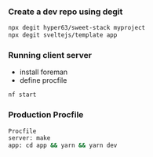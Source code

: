 [comment]: <> (SWEET STACK: https://www.youtube.com/watch?v=SgrHhiQ27WQ)
[comment]: <> (Component Library: https://www.youtube.com/watch?v=AOnAl592CJc)
[comment]: <> (Component Library: https://www.youtube.com/watch?v=5QV9wVc8c7g)
[comment]: <> (Reading Ref: https://codetea.com/svelte-is-sexy-deno-is-dynamite-graphql-is-grand-sweetness/)

### Create a dev repo using degit
```bash
npx degit hyper63/sweet-stack myproject
npx degit sveltejs/template app
```

### Running client server
- install foreman
- define procfile
```bash
nf start
```

### Production Procfile
```bash 
Procfile
server: make
app: cd app && yarn && yarn dev
```
